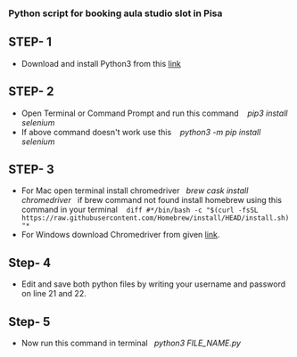 ### Python script for booking aula studio slot in Pisa

## STEP- 1
 - Download and install Python3 from this [link](https://www.python.org/downloads/)
 
## STEP- 2
  - Open Terminal or Command Prompt and run this command  &nbsp;&nbsp; *pip3 install selenium*
  - If above command doesn't work use this &nbsp;&nbsp; *python3 -m pip install selenium*
  
## STEP- 3
   - For Mac open terminal install chromedriver &nbsp;&nbsp;*brew cask install chromedriver*&nbsp;&nbsp; if brew command not found install homebrew using this command in your terminal &nbsp;&nbsp; ```diff #*/bin/bash -c "$(curl -fsSL https://raw.githubusercontent.com/Homebrew/install/HEAD/install.sh)"*```
   - For Windows download Chromedriver from given [link](https://chromedriver.chromium.org/downloads).
   
   
## Step- 4
   - Edit and save both python files by writing your username and password on line 21 and 22.
 
  
## Step- 5
 - Now run this command in terminal &nbsp;&nbsp;*python3 FILE_NAME.py*
  
